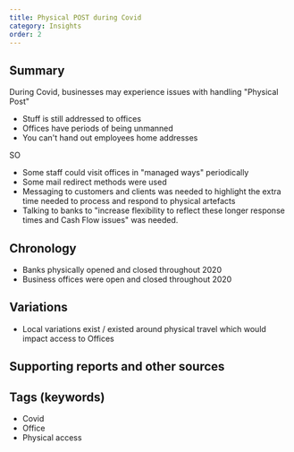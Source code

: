 ```yaml
---
title: Physical POST during Covid
category: Insights
order: 2
---
```

## Summary
During Covid, businesses may experience issues with handling "Physical Post"
- Stuff is still addressed to offices
- Offices have periods of being unmanned
- You can't hand out employees home addresses

SO
- Some staff could visit offices in "managed ways" periodically
- Some mail redirect methods were used
- Messaging to customers and clients was needed to highlight the extra time needed to process and respond to physical artefacts
- Talking to banks to "increase flexibility to reflect these longer response times and Cash Flow issues" was needed.


## Chronology
- Banks physically opened and closed throughout 2020
- Business offices were open and closed throughout 2020


## Variations
- Local variations exist / existed around physical travel which would impact access to Offices


## Supporting reports and other sources


## Tags (keywords)
- Covid
- Office
- Physical access
